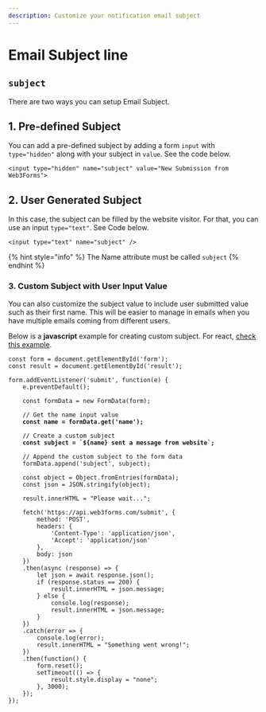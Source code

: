 ```yaml
---
description: Customize your notification email subject
---
```


# Email Subject line

## `subject`

There are two ways you can setup Email Subject.

## 1. Pre-defined Subject

You can add a pre-defined subject by adding a form `input` with `type="hidden"` along with your subject in `value`. See the code below.

```markup
<input type="hidden" name="subject" value="New Submission from Web3Forms">
```

## 2. User Generated Subject

In this case, the subject can be filled by the website visitor. For that, you can use an input `type="text"`. See Code below.

```markup
<input type="text" name="subject" />
```

{% hint style="info" %}
The Name attribute must be called `subject`
{% endhint %}

### 3. Custom Subject with User Input Value

You can also customize the subject value to include user submitted value such as their first name. This will be easier to manage in emails when you have multiple emails coming from different users.&#x20;

Below is a **javascript** example for creating custom subject. For react, [check this example](../../how-to-guides/js-frameworks/react-js/react-js.md).&#x20;

<pre class="language-javascript"><code class="lang-javascript">const form = document.getElementById('form');
const result = document.getElementById('result');

form.addEventListener('submit', function(e) {
    e.preventDefault();
    
    const formData = new FormData(form);
    
    // Get the name input value
<strong>    const name = formData.get('name');
</strong>    
    // Create a custom subject
<strong>    const subject = `${name} sent a message from website`;
</strong>    
    // Append the custom subject to the form data
    formData.append('subject', subject);
    
    const object = Object.fromEntries(formData);
    const json = JSON.stringify(object);
    
    result.innerHTML = "Please wait...";

    fetch('https://api.web3forms.com/submit', {
        method: 'POST',
        headers: {
            'Content-Type': 'application/json',
            'Accept': 'application/json'
        },
        body: json
    })
    .then(async (response) => {
        let json = await response.json();
        if (response.status == 200) {
            result.innerHTML = json.message;
        } else {
            console.log(response);
            result.innerHTML = json.message;
        }
    })
    .catch(error => {
        console.log(error);
        result.innerHTML = "Something went wrong!";
    })
    .then(function() {
        form.reset();
        setTimeout(() => {
            result.style.display = "none";
        }, 3000);
    });
});
</code></pre>

